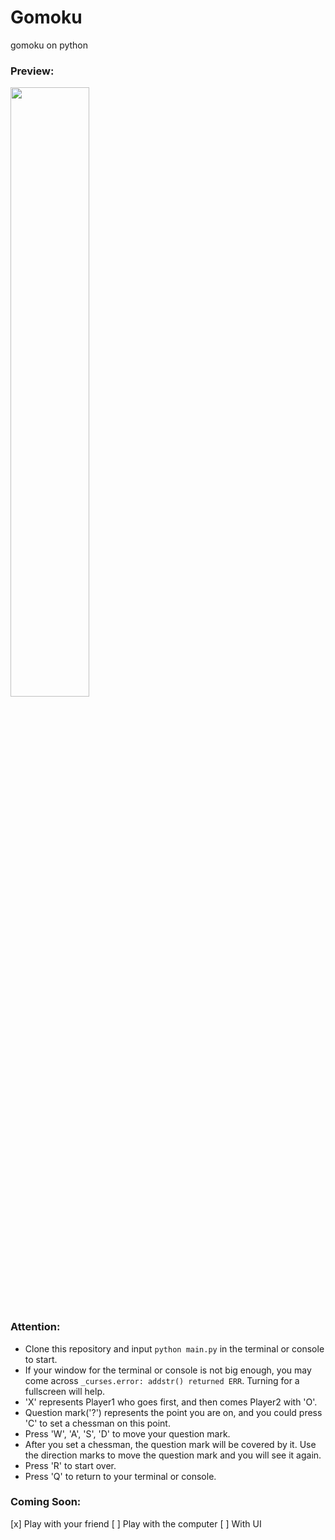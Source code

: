 # Gomoku
gomoku on python

### Preview:

<img src="http://7xrvvt.com1.z0.glb.clouddn.com/gomokus.png" width="50%" height="50%">

### Attention:

 * Clone this repository and input `python main.py` in the terminal or console to start.
 * If your window for the terminal or console is not big enough, you may come
   across `_curses.error: addstr() returned ERR`. Turning for a fullscreen will
   help.
 * 'X' represents Player1 who goes first, and then comes Player2 with 'O'.
 * Question mark('?') represents the point you are on, and you could press 'C'
   to set a chessman on this point.
 * Press 'W', 'A', 'S', 'D' to move your question mark.
 * After you set a chessman, the question mark will be covered by it. Use the
   direction marks to move the question mark and you will see it again.
 * Press 'R' to start over.
 * Press 'Q' to return to your terminal or console.

### Coming Soon:

[x] Play with your friend
[ ] Play with the computer
[ ] With UI
